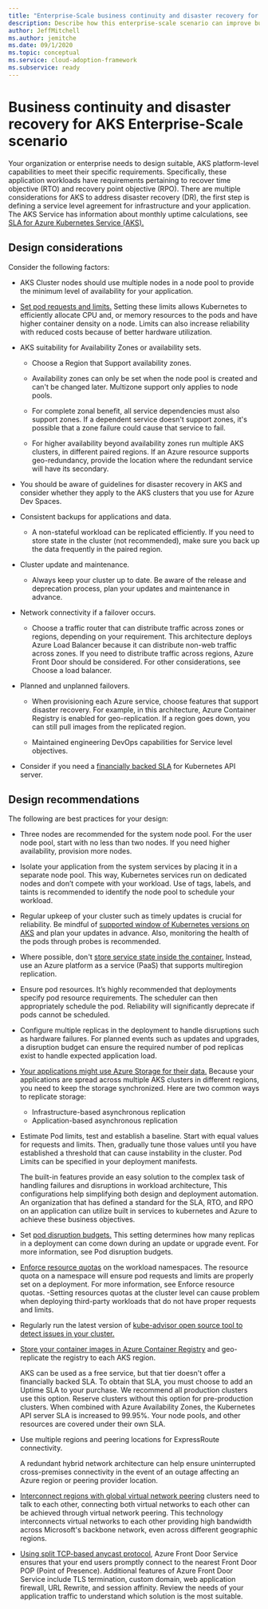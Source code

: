 ```yaml
---
title: "Enterprise-Scale business continuity and disaster recovery for <Insert narrative Name>"
description: Describe how this enterprise-scale scenario can improve business continuity and disaster recovery of <Insert Scenario Name>
author: JeffMitchell
ms.author: jemitche
ms.date: 09/1/2020
ms.topic: conceptual
ms.service: cloud-adoption-framework
ms.subservice: ready
---
```


# Business continuity and disaster recovery for AKS Enterprise-Scale scenario

Your organization or enterprise needs to design suitable, AKS platform-level capabilities to meet their specific requirements. Specifically, these application workloads have requirements pertaining to recover time objective (RTO) and recovery point objective (RPO). There are multiple considerations for AKS to address disaster recovery (DR), the first step is defining a service level agreement for infrastructure and your application. The AKS Service has information about monthly uptime calculations, see [SLA for Azure Kubernetes Service (AKS).](https://azure.microsoft.com/support/legal/sla/kubernetes-service/v1_1/)

## Design considerations

Consider the following factors:

- AKS Cluster nodes should use multiple nodes in a node pool to provide the minimum level of availability for your application.

- [Set pod requests and limits.](https://docs.microsoft.com/azure/aks/developer-best-practices-resource-management#define-pod-resource-requests-and-limits) Setting these limits allows Kubernetes to efficiently allocate CPU and, or memory resources to the pods and have higher container density on a node. Limits can also increase reliability with reduced costs because of better hardware utilization.

- AKS suitability for Availability Zones or availability sets.

  - Choose a Region that Support availability zones.

  - Availability zones can only be set when the node pool is created and can't be changed later. Multizone support only applies to node pools.

  - For complete zonal benefit, all service dependencies must also support zones. If a dependent service doesn't support zones, it's possible that a zone failure could cause that service to fail.
  
  - For higher availability beyond availability zones run multiple AKS clusters, in different paired regions. If an Azure resource supports geo-redundancy, provide the location where the redundant service will have its secondary.

- You should be aware of guidelines for disaster recovery in AKS and consider whether they apply to the AKS clusters that you use for Azure Dev Spaces.

- Consistent backups for applications and data.

  - A non-stateful workload can be replicated efficiently. If you need to store state in the cluster (not recommended), make sure you back up the data frequently in the paired region.

- Cluster update and maintenance.

  - Always keep your cluster up to date. Be aware of the release and deprecation process, plan your updates and maintenance in advance.

- Network connectivity if a failover occurs.

  - Choose a traffic router that can distribute traffic across zones or regions, depending on your requirement. This architecture deploys Azure Load Balancer because it can distribute non-web traffic across zones. If you need to distribute traffic across regions, Azure Front Door should be considered. For other considerations, see Choose a load balancer.

- Planned and unplanned failovers.

  - When provisioning each Azure service, choose features that support disaster recovery. For example, in this architecture, Azure Container Registry is enabled for geo-replication. If a region goes down, you can still pull images from the replicated region.

  - Maintained engineering DevOps capabilities for Service level objectives.
- Consider if you need a [financially backed SLA](https://docs.microsoft.com/azure/aks/uptime-sla) for Kubernetes API server.

## Design recommendations

The following are best practices for your design:

- Three nodes are recommended for the system node pool. For the user node pool, start with no less than two nodes. If you need higher availability, provision more nodes.

- Isolate your application from the system services by placing it in a separate node pool. This way, Kubernetes services run on dedicated nodes and don’t compete with your workload. Use of tags, labels, and taints is recommended to identify the node pool to schedule your workload.

- Regular upkeep of your cluster such as timely updates is crucial for reliability. Be mindful of [supported window of Kubernetes versions on AKS](https://docs.microsoft.comazure/aks/supported-kubernetes-versions) and plan your updates in advance. Also, monitoring the health of the pods through probes is recommended.

- Where possible, don't [store service state inside the container.](https://docs.microsoft.com/azure/aks/operator-best-practices-multi-region#remove-service-state-from-inside-containers) Instead, use an Azure platform as a service (PaaS) that supports multiregion replication.

- Ensure pod resources. It’s highly recommended that deployments specify pod resource requirements. The scheduler can then appropriately schedule the pod. Reliability will significantly deprecate if pods cannot be scheduled.

- Configure multiple replicas in the deployment to handle disruptions such as hardware failures. For planned events such as updates and upgrades, a disruption budget can ensure the required number of pod replicas exist to handle expected application load.

- [Your applications might use Azure Storage for their data.](https://docs.microsoft.com/azure/aks/operator-best-practices-multi-region#create-a-storage-migration-plan) Because your applications are spread across multiple AKS clusters in different regions, you need to keep the storage synchronized. Here are two common ways to replicate storage:

  - Infrastructure-based asynchronous replication
  - Application-based asynchronous replication

- Estimate Pod limits, test and establish a baseline. Start with equal values for requests and limits. Then, gradually tune those values until you have established a threshold that can cause instability in the cluster. Pod Limits can be specified in your deployment manifests.

  The built-in features provide an easy solution to the complex task of handling failures and disruptions in workload architecture, This configurations help simplifying both design and deployment automation. An organization that has defined a standard for the SLA, RTO, and RPO on an application can utilize built in services to kubernetes and Azure to achieve these business objectives.

- Set [pod disruption budgets.](https://docs.microsoft.com/azure/aks/operator-best-practices-scheduler#plan-for-availability-using-pod-disruption-budgets) This setting determines how many replicas in a deployment can come down during an update or upgrade event. For more information, see Pod disruption budgets.

- [Enforce resource quotas](https://docs.microsoft.com/azure/aks/operator-best-practices-scheduler#enforce-resource-quotas) on the workload namespaces. The resource quota on a namespace will ensure pod requests and limits are properly set on a deployment. For more information, see Enforce resource quotas.
  -Setting resources quotas at the cluster level can cause problem when deploying third-party workloads that do not have proper requests and limits.
  
- Regularly run the latest version of [kube-advisor open source tool to detect issues in your cluster.](https://docs.microsoft.com/azure/aks/operator-best-practices-scheduler#regularly-check-for-cluster-issues-with-kube-advisor)

- [Store your container images in Azure Container Registry](https://docs.microsoft.com/azure/aks/operator-best-practices-multi-region#enable-geo-replication-for-container-images) and geo-replicate the registry to each AKS region.

  AKS can be used as a free service, but that tier doesn't offer a financially backed SLA. To obtain that SLA, you must choose to add an Uptime SLA to your purchase. We recommend all production clusters use this option. Reserve clusters without this option for pre-production clusters. When combined with Azure Availability Zones, the Kubernetes API server SLA is increased to 99.95%. Your node pools, and other resources are covered under their own SLA.

- Use multiple regions and peering locations for ExpressRoute connectivity.

  A redundant hybrid network architecture can help ensure uninterrupted cross-premises connectivity in the event of an outage affecting an Azure region or peering provider location.
  
- [Interconnect regions with global virtual network peering](https://docs.microsoft.com/azure/aks/operator-best-practices-multi-region) clusters need to talk to each other, connecting both virtual networks to each other can be achieved through virtual network peering. This technology interconnects virtual networks to each other providing high bandwidth across Microsoft's backbone network, even across different geographic regions.

- [Using split TCP-based anycast protocol](https://docs.microsoft.com/azure/aks/operator-best-practices-multi-region), Azure Front Door Service ensures that your end users promptly connect to the nearest Front Door POP (Point of Presence). Additional features of Azure Front Door Service include TLS termination, custom domain, web application firewall, URL Rewrite, and session affinity. Review the needs of your application traffic to understand which solution is the most suitable.
